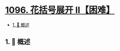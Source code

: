 # [1096. 花括号展开 II【困难】](https://github.com/tnotesjs/TNotes.leetcode/tree/main/notes/1096.%20%E8%8A%B1%E6%8B%AC%E5%8F%B7%E5%B1%95%E5%BC%80%20II%E3%80%90%E5%9B%B0%E9%9A%BE%E3%80%91)

<!-- region:toc -->

- [1. 📝 概述](#1--概述)

<!-- endregion:toc -->

## 1. 📝 概述
